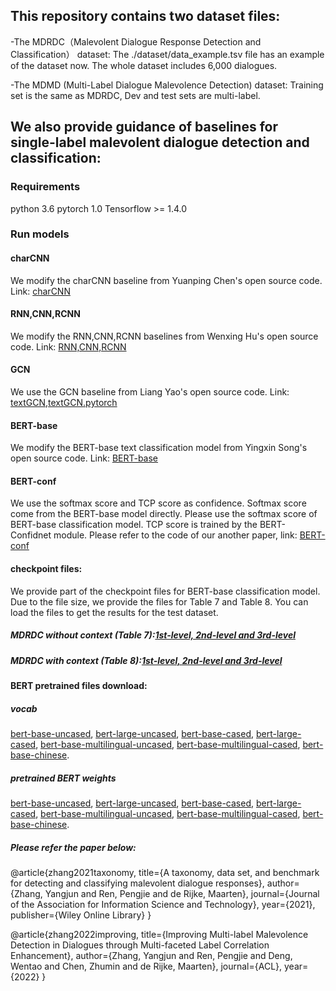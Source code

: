 ## This repository contains two dataset files:
-The MDRDC（Malevolent Dialogue Response Detection and Classification） dataset: The ./dataset/data_example.tsv file has an example of the dataset now. The whole dataset includes 6,000 dialogues.

-The MDMD (Multi-Label Dialogue Malevolence Detection) dataset: Training set is the same as MDRDC, Dev and test sets are multi-label.

## We also provide guidance of baselines for single-label malevolent dialogue detection and classification:
### Requirements
python 3.6
pytorch 1.0
Tensorflow >= 1.4.0

### Run models
#### charCNN
We modify the charCNN baseline from Yuanping Chen's open source code.
Link: [charCNN](https://github.com/srviest/char-cnn-text-classification-pytorch)
#### RNN,CNN,RCNN
We modify the RNN,CNN,RCNN baselines from Wenxing Hu's open source code.
Link: [RNN,CNN,RCNN](https://github.com/649453932/Chinese-Text-Classification-Pytorch)

#### GCN
We use the GCN baseline from Liang Yao's open source code.
Link: [textGCN](https://github.com/yao8839836/text_gcn),[textGCN.pytorch](https://github.com/iworldtong/text_gcn.pytorch)

#### BERT-base
We modify the BERT-base text classification model from Yingxin Song's open source code.
Link:
[BERT-base](https://github.com/songyingxin/Bert-TextClassification)

#### BERT-conf
We use the softmax score and TCP score as confidence.
Softmax score come from the BERT-base model directly. Please use the softmax score of BERT-base classification model.
TCP score is trained by the BERT-Confidnet module. Please refer to the code of our another paper, link: [BERT-conf](https://github.com/repozhang/CaSE_HMCEval)

#### checkpoint files:
We provide part of the checkpoint files for BERT-base classification model.
Due to the file size, we provide the files for Table 7 and Table 8.
You can load the files to get the results for the test dataset.

##### MDRDC without context (Table 7):[1st-level, 2nd-level and 3rd-level](https://drive.google.com/file/d/1Ih6UQas7aVpKw2FR179ro7xKORpNU6I9/view?usp=sharing)

##### MDRDC with context (Table 8):[1st-level, 2nd-level and 3rd-level](https://drive.google.com/file/d/17sfHuwjRPOn0T6C2T7ARw8WMtsjJ_iRU/view?usp=sharing)


#### BERT pretrained files download:
##### vocab
[bert-base-uncased](https://s3.amazonaws.com/models.huggingface.co/bert/bert-base-uncased-vocab.txt),
[bert-large-uncased](https://s3.amazonaws.com/models.huggingface.co/bert/bert-large-uncased-vocab.txt),
[bert-base-cased](https://s3.amazonaws.com/models.huggingface.co/bert/bert-base-cased-vocab.txt),
[bert-large-cased](https://s3.amazonaws.com/models.huggingface.co/bert/bert-large-cased-vocab.txt),
[bert-base-multilingual-uncased](https://s3.amazonaws.com/models.huggingface.co/bert/bert-base-multilingual-uncased-vocab.txt),
[bert-base-multilingual-cased](https://s3.amazonaws.com/models.huggingface.co/bert/bert-base-multilingual-cased-vocab.txt),
[bert-base-chinese](https://s3.amazonaws.com/models.huggingface.co/bert/bert-base-chinese-vocab.txt).

##### pretrained BERT weights
[bert-base-uncased](https://s3.amazonaws.com/models.huggingface.co/bert/bert-base-uncased.tar.gz),
[bert-large-uncased](https://s3.amazonaws.com/models.huggingface.co/bert/bert-large-uncased.tar.gz),
[bert-base-cased](https://s3.amazonaws.com/models.huggingface.co/bert/bert-base-cased.tar.gz),
[bert-large-cased](https://s3.amazonaws.com/models.huggingface.co/bert/bert-large-cased.tar.gz),
[bert-base-multilingual-uncased](https://s3.amazonaws.com/models.huggingface.co/bert/bert-base-multilingual-uncased.tar.gz),
[bert-base-multilingual-cased](https://s3.amazonaws.com/models.huggingface.co/bert/bert-base-multilingual-cased.tar.gz),
[bert-base-chinese](https://s3.amazonaws.com/models.huggingface.co/bert/bert-base-chinese.tar.gz).


##### Please refer the paper below:
@article{zhang2021taxonomy,
  title={A taxonomy, data set, and benchmark for detecting and classifying malevolent dialogue responses},
  author={Zhang, Yangjun and Ren, Pengjie and de Rijke, Maarten},
  journal={Journal of the Association for Information Science and Technology},
  year={2021},
  publisher={Wiley Online Library}
}

@article{zhang2022improving,
  title={Improving Multi-label Malevolence Detection in Dialogues through Multi-faceted Label Correlation Enhancement},
  author={Zhang, Yangjun and Ren, Pengjie and Deng, Wentao and Chen, Zhumin and de Rijke, Maarten},
  journal={ACL},
  year={2022}
}
        
        

